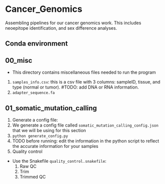 # Cancer_Genomics
Assembling pipelines for our cancer genomics work. This includes neoepitope identification, and sex difference analyses.

## Conda environment
## 00_misc
- This directory contains miscellaneous files needed to run the program
1. `samples_info.csv`: this is a csv file with 3 columns: sampleID, tissue, and type (normal or tumor). #TODO: add DNA or RNA information.
2. `adapter_sequence.fa`
## 01_somatic_mutation_calling
1. Generate a config file:
  1. We generate a config file called `somatic_mutation_calling_config.json` that we will be using for this section
  2. `python generate_config.py`
  3. TODO before running: edit the information in the python script to reflect the accurate information for your samples
3. Quality control
- Use the Snakefile `quality_control.snakefile`:
  1. Raw QC
  2. Trim
  3. Trimmed QC

